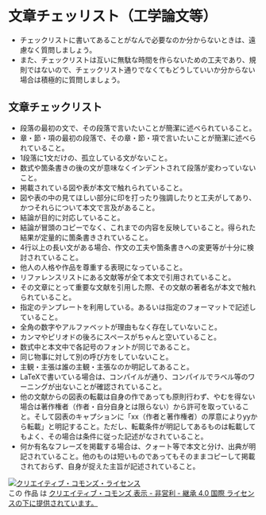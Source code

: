 # 文章チェッリスト（工学論文等）

* チェックリストに書いてあることがなんで必要なのか分からないときは、遠慮なく質問しましょう。
* また、チェックリストは互いに無駄な時間を作らないための工夫であり、規則ではないので、チェックリスト通りでなくてもどうしていいか分からない場合は積極的に質問しましょう。

## 文章チェックリスト

* 段落の最初の文で、その段落で言いたいことが簡潔に述べられていること。
* 章・節・項の最初の段落で、その章・節・項で言いたいことが簡潔に述べられていること。
* 1段落に1文だけの、孤立している文がないこと。
* 数式や箇条書きの後の文が意味なくインデントされて段落が変わっていないこと。
* 掲載されている図や表が本文で触れられていること。
* 図や表の中の見てほしい部分に印を打ったり強調したりと工夫がしてあり、かつそれらについて本文で言及があること。
* 結論が目的に対応していること。
* 結論が冒頭のコピーでなく、これまでの内容を反映していること。得られた結果が定量的に箇条書きされていること。
* 4行以上の長い文がある場合、作文の工夫や箇条書きへの変更等が十分に検討されていること。
* 他人の人格や作品を尊重する表現になっていること。
* リファレンスリストにある文献等が全て本文で引用されていること。
* その文章にとって重要な文献を引用した際、その文献の著者名が本文で触れられていること。
* 指定のテンプレートを利用している。あるいは指定のフォーマットで記述していること。
* 全角の数字やアルファベットが理由もなく存在していないこと。
* カンマやピリオドの後ろにスペースがちゃんと空いていること。
* 数式中と本文中で各記号のフォントが同じであること。
* 同じ物事に対して別の呼び方をしていないこと。
* 主観・主張は誰の主観・主張なのか明記してあること。
* LaTeXで書いている場合は、コンパイルが通り、コンパイルでラベル等のワーニングが出ないことが確認されていること。
* 他の文献からの図表の転載は自身の作であっても原則行わず、やむを得ない場合は著作権者（作者・自分自身とは限らない）から許可を取っていること。そして図表のキャプションに「xx（作者と著作権者）の厚意によりyyから転載」と明記すること。ただし、転載条件が明記してあるものは転載してもよく、その場合は条件に従った記述がなされていること。
* 何か有名なフレーズを掲載する場合は、クォート等で本文と分け、出典が明記されていること。他のものは短いものであってもそのままコピーして掲載されておらず、自身が捉えた主旨が記述されていること。

<a rel="license" href="http://creativecommons.org/licenses/by-nc-sa/4.0/"><img alt="クリエイティブ・コモンズ・ライセンス" style="border-width:0" src="https://i.creativecommons.org/l/by-nc-sa/4.0/88x31.png" /></a><br />この 作品 は <a rel="license" href="http://creativecommons.org/licenses/by-nc/4.0/">クリエイティブ・コモンズ 表示 - 非営利 - 継承 4.0 国際 ライセンスの下に提供されています。</a>
    </div>
    
  </body>
<html>


